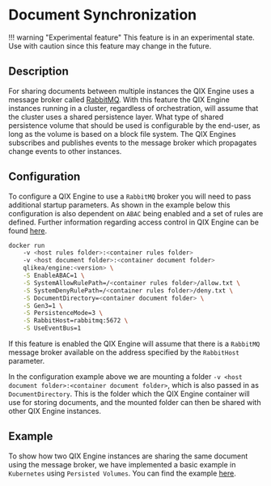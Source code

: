 # Document Synchronization

!!! warning "Experimental feature"
    This feature is in an experimental state. Use with caution
    since this feature may change in the future.

## Description

For sharing documents between multiple instances the QIX Engine uses a message broker called [RabbitMQ](https://www.rabbitmq.com/).
With this feature the QIX Engine instances running in a cluster, regardless of orchestration,
will assume that the cluster uses a shared persistence layer.
What type of shared persistence volume that should be used is configurable by the end-user,
as long as the volume is based on a block file system.
The QIX Engines subscribes and publishes events to the message broker which propagates change events to other instances.

## Configuration

To configure a QIX Engine to use a `RabbitMQ` broker you will need to pass additional startup parameters.
As shown in the example below this configuration is also dependent on `ABAC` being enabled and a set of rules are defined.
Further information regarding access control in QIX Engine can be found [here](access-control.md).

```bash
docker run
    -v <host rules folder>:<container rules folder>
    -v <host document folder>:<container document folder>
    qlikea/engine:<version> \
    -S EnableABAC=1 \
    -S SystemAllowRulePath=/<container rules folder>/allow.txt \
    -S SystemDenyRulePath=/<container rules folder>/deny.txt \
    -S DocumentDirectory=<container document folder> \
    -S Gen3=1 \
    -S PersistenceMode=3 \
    -S RabbitHost=rabbitmq:5672 \
    -S UseEventBus=1
```

If this feature is enabled the QIX Engine will assume that there is a `RabbitMQ` message broker
available on the address specified by the `RabbitHost` parameter.

In the configuration example above we are mounting a folder `-v <host document folder>:<container document folder>`,
which is also passed in as `DocumentDirectory`.
This is the folder which the QIX Engine container will use for storing documents,
and the mounted folder can then be shared with other QIX Engine instances.

## Example

To show how two QIX Engine instances are sharing the same document using the message broker,
we have implemented a basic example in `Kubernetes` using `Persisted Volumes`.
You can find the example [here](https://github.com/qlik-ea/example-doc-sync).
